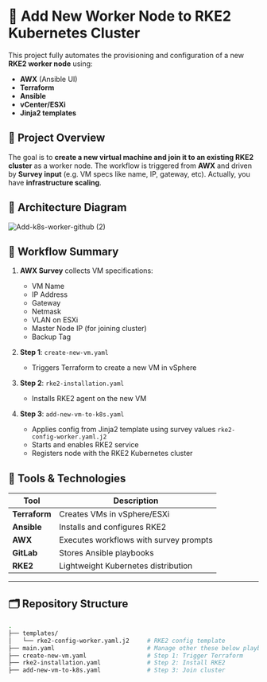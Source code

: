 # 🚀 Add New Worker Node to RKE2 Kubernetes Cluster

This project fully automates the provisioning and configuration of a new **RKE2 worker node** using:

- **AWX** (Ansible UI)
- **Terraform**
- **Ansible**
- **vCenter/ESXi**
- **Jinja2 templates**


## 🧩 Project Overview

The goal is to **create a new virtual machine and join it to an existing RKE2 cluster** as a worker node. The workflow is triggered from **AWX** and driven by **Survey input** (e.g. VM specs like name, IP, gateway, etc). Actually, you have **infrastructure scaling**. 


## 📸 Architecture Diagram
![Add-k8s-worker-github (2)](https://github.com/user-attachments/assets/a7b5138b-3a68-4153-b909-0266f780e6ec)


## 🔁 Workflow Summary

1. **AWX Survey** collects VM specifications:
   - VM Name
   - IP Address
   - Gateway
   - Netmask
   - VLAN on ESXi
   - Master Node IP (for joining cluster)
   - Backup Tag

2. **Step 1**: `create-new-vm.yaml`
   - Triggers Terraform to create a new VM in vSphere

3. **Step 2**: `rke2-installation.yaml`
   - Installs RKE2 agent on the new VM

4. **Step 3**: `add-new-vm-to-k8s.yaml`
   - Applies config from Jinja2 template using survey values `rke2-config-worker.yaml.j2`
   - Starts and enables RKE2 service
   - Registers node with the RKE2 Kubernetes cluster

## 🧰 Tools & Technologies

| Tool            | Description                              |
|-----------------|------------------------------------------|
| **Terraform**    | Creates VMs in vSphere/ESXi              |
| **Ansible**      | Installs and configures RKE2             |
| **AWX**          | Executes workflows with survey prompts   |
| **GitLab**       | Stores Ansible playbooks                 |
| **RKE2**         | Lightweight Kubernetes distribution      |

---

## 🗂 Repository Structure

```bash
.
├── templates/
│   └── rke2-config-worker.yaml.j2     # RKE2 config template
├── main.yaml                          # Manage other these below playbbok
├── create-new-vm.yaml                 # Step 1: Trigger Terraform
├── rke2-installation.yaml             # Step 2: Install RKE2
├── add-new-vm-to-k8s.yaml             # Step 3: Join cluster
